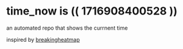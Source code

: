 # time_now is (( 1716908400528 ))

an automated repo that shows the currnent time

inspired by [breakingheatmap](https://github.com/breakingheatmap/breakingheatmap)